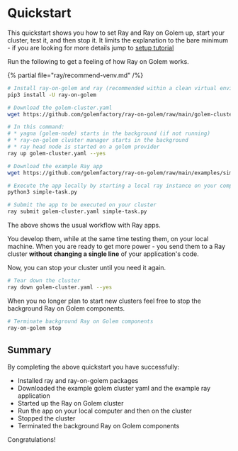# Quickstart

This quickstart shows you how to set Ray and Ray on Golem up, start your cluster, test it, and then stop it.
It limits the explanation to the bare minimum - if you are looking for more details jump to [setup tutorial](/docs/creators/ray/setup-tutorial)

Run the following to get a feeling of how Ray on Golem works. 

{% partial file="ray/recommend-venv.md" /%}

```bash
# Install ray-on-golem and ray (recommended within a clean virtual environment)
pip3 install -U ray-on-golem
```
```bash
# Download the golem-cluster.yaml
wget https://github.com/golemfactory/ray-on-golem/raw/main/golem-cluster.yaml

# In this command:
# * yagna (golem-node) starts in the background (if not running)
# * ray-on-golem cluster manager starts in the background
# * ray head node is started on a golem provider
ray up golem-cluster.yaml --yes
```
```bash
# Download the example Ray app
wget https://github.com/golemfactory/ray-on-golem/raw/main/examples/simple-task.py 

# Execute the app locally by starting a local ray instance on your computer
python3 simple-task.py
```
```bash
# Submit the app to be executed on your cluster
ray submit golem-cluster.yaml simple-task.py
```

The above shows the usual workflow with Ray apps.

You develop them, while at the same time testing them, on your local machine.
When you are ready to get more power - you send them to a Ray cluster **without changing a single line** of your application's code.

Now, you can stop your cluster until you need it again.


```bash
# Tear down the cluster
ray down golem-cluster.yaml --yes

```

When you no longer plan to start new clusters feel free to stop the background Ray on Golem components.

```bash
# Terminate background Ray on Golem components
ray-on-golem stop
```

## Summary

By completing the above quickstart you have successfully:

- Installed ray and ray-on-golem packages
- Downloaded the example golem cluster yaml and the example ray application
- Started up the Ray on Golem cluster
- Run the app on your local computer and then on the cluster
- Stopped the cluster
- Terminated the background Ray on Golem components

Congratulations!

